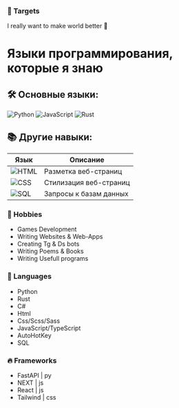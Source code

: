 ### 🎯 Targets
I really want to make world better 🥰

# Языки программирования, которые я знаю

## 🛠️ Основные языки:
![Python](https://img.shields.io/badge/-Python-3776AB?style=for-the-badge&logo=python&logoColor=white)
![JavaScript](https://img.shields.io/badge/-JavaScript-F7DF1E?style=for-the-badge&logo=javascript&logoColor=black)
![Rust](https://img.shields.io/badge/-Rust-000000?style=for-the-badge&logo=rust&logoColor=white)

## 📚 Другие навыки:
| Язык        | Описание                        |
|-------------|---------------------------------|
| ![HTML](https://img.shields.io/badge/-HTML5-E34F26?style=flat-square&logo=html5&logoColor=white) | Разметка веб-страниц                 |
| ![CSS](https://img.shields.io/badge/-CSS3-1572B6?style=flat-square&logo=css3&logoColor=white) | Стилизация веб-страниц               |
| ![SQL](https://img.shields.io/badge/-SQL-4479A1?style=flat-square&logo=postgresql&logoColor=white) | Запросы к базам данных              |


### 🌹 Hobbies
- Games Development
- Writing Websites & Web-Apps
- Creating Tg & Ds bots
- Writing Poems & Books
- Writing Usefull programs

### 💢 Languages
- Python
- Rust
- C#
- Html
- Css/Scss/Sass
- JavaScript/TypeScript
- AutoHotKey
- SQL

### 🔥 Frameworks
- FastAPI  | py
- NEXT     | js
- React    | js
- Tailwind | css
